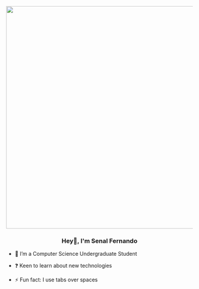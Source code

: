 <div align="center">
<img src="https://thumbs.gfycat.com/ThirdFearfulDamselfly-size_restricted.gif" align="center" height="" width="600" />
</div>  
  

### <div align="center">Hey👋, I'm Senal Fernando</div>  
  

- 🌱 I’m a Computer Science Undergraduate Student  
  

- ❓ Keen to learn about new technologies  
  

- ⚡ Fun fact: I use tabs over spaces  
  

  
 
